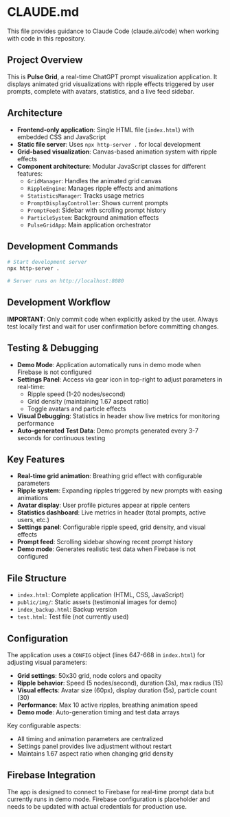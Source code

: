 # CLAUDE.md

This file provides guidance to Claude Code (claude.ai/code) when working with code in this repository.

## Project Overview

This is **Pulse Grid**, a real-time ChatGPT prompt visualization application. It displays animated grid visualizations with ripple effects triggered by user prompts, complete with avatars, statistics, and a live feed sidebar.

## Architecture

- **Frontend-only application**: Single HTML file (`index.html`) with embedded CSS and JavaScript
- **Static file server**: Uses `npx http-server .` for local development
- **Grid-based visualization**: Canvas-based animation system with ripple effects
- **Component architecture**: Modular JavaScript classes for different features:
  - `GridManager`: Handles the animated grid canvas
  - `RippleEngine`: Manages ripple effects and animations
  - `StatisticsManager`: Tracks usage metrics
  - `PromptDisplayController`: Shows current prompts
  - `PromptFeed`: Sidebar with scrolling prompt history
  - `ParticleSystem`: Background animation effects
  - `PulseGridApp`: Main application orchestrator

## Development Commands

```bash
# Start development server
npx http-server .

# Server runs on http://localhost:8080
```

## Development Workflow

**IMPORTANT**: Only commit code when explicitly asked by the user. Always test locally first and wait for user confirmation before committing changes.

## Testing & Debugging

- **Demo Mode**: Application automatically runs in demo mode when Firebase is not configured
- **Settings Panel**: Access via gear icon in top-right to adjust parameters in real-time:
  - Ripple speed (1-20 nodes/second)
  - Grid density (maintaining 1.67 aspect ratio)
  - Toggle avatars and particle effects
- **Visual Debugging**: Statistics in header show live metrics for monitoring performance
- **Auto-generated Test Data**: Demo prompts generated every 3-7 seconds for continuous testing

## Key Features

- **Real-time grid animation**: Breathing grid effect with configurable parameters
- **Ripple system**: Expanding ripples triggered by new prompts with easing animations
- **Avatar display**: User profile pictures appear at ripple centers
- **Statistics dashboard**: Live metrics in header (total prompts, active users, etc.)
- **Settings panel**: Configurable ripple speed, grid density, and visual effects
- **Prompt feed**: Scrolling sidebar showing recent prompt history
- **Demo mode**: Generates realistic test data when Firebase is not configured

## File Structure

- `index.html`: Complete application (HTML, CSS, JavaScript)
- `public/img/`: Static assets (testimonial images for demo)
- `index_backup.html`: Backup version
- `test.html`: Test file (not currently used)

## Configuration

The application uses a `CONFIG` object (lines 647-668 in `index.html`) for adjusting visual parameters:
- **Grid settings**: 50x30 grid, node colors and opacity
- **Ripple behavior**: Speed (5 nodes/second), duration (3s), max radius (15)
- **Visual effects**: Avatar size (60px), display duration (5s), particle count (30)
- **Performance**: Max 10 active ripples, breathing animation speed
- **Demo mode**: Auto-generation timing and test data arrays

Key configurable aspects:
- All timing and animation parameters are centralized
- Settings panel provides live adjustment without restart
- Maintains 1.67 aspect ratio when changing grid density

## Firebase Integration

The app is designed to connect to Firebase for real-time prompt data but currently runs in demo mode. Firebase configuration is placeholder and needs to be updated with actual credentials for production use.
